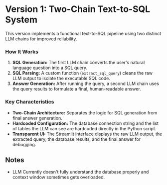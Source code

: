 # Version 1: Two-Chain Text-to-SQL System

This version implements a functional text-to-SQL pipeline using two distinct LLM chains for improved reliability.

### How It Works

1.  **SQL Generation:** The first LLM chain converts the user's natural language question into a SQL query.
2.  **SQL Parsing:** A custom function (`extract_sql_query`) cleans the raw LLM output to isolate the executable SQL code.
3.  **Answer Generation:** After running the query, a second LLM chain uses the query results to formulate a final, human-readable answer.

### Key Characteristics

* **Two-Chain Architecture:** Separates the logic for SQL generation from final answer generation.
* **Hardcoded Configuration:** The database connection string and the list of tables the LLM can see are hardcoded directly in the Python script.
* **Transparent UI:** The Streamlit interface displays the raw LLM output, the extracted query, the database results, and the final answer for debugging.

## Notes
* LLM Currently doesn't fully understand the database properly and context window sometimes gets overloaded.
